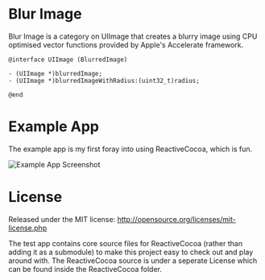 # Blur  Image
Blur Image is a category on UIImage that creates a blurry image using CPU optimised vector functions provided by Apple's Accelerate framework.

```
@interface UIImage (BlurredImage)

- (UIImage *)blurredImage;
- (UIImage *)blurredImageWithRadius:(uint32_t)radius;

@end
```

# Example App
The example app is my first foray into using ReactiveCocoa, which is fun.

![Example App Screenshot](https://raw.githubusercontent.com/inquisitiveSoft/Blur-Image/master/Example-App-Screenshot.png)

# License
Released under the MIT license: http://opensource.org/licenses/mit-license.php

The test app contains core source files for ReactiveCocoa (rather than adding it as a submodule) to make this project easy to check out and play around with. The ReactiveCocoa source is under a seperate License which can be found inside the ReactiveCocoa folder.